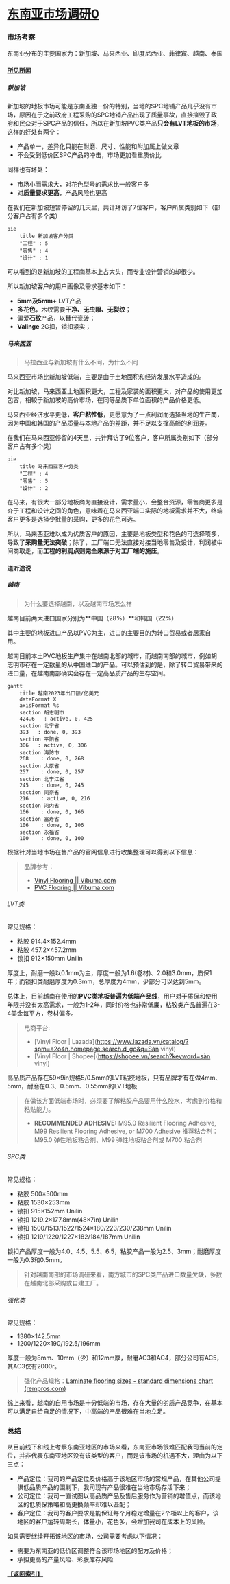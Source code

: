 # [东南亚市场调研0](index.html)

### 市场考察

东南亚分布的主要国家为：新加坡、马来西亚、印度尼西亚、菲律宾、越南、泰国

#### [所见所闻](BusinessTripReport0.html)

##### 新加坡

新加坡的地板市场可能是东南亚独一份的特别，当地的SPC地铺产品几乎没有市场，原因在于之前政府工程采购的SPC地铺产品出现了质量事故，直接摧毁了政府和民众对于SPC产品的信任，所以在新加坡PVC类产品**只会有LVT地板的市场**，这样的好处有两个：

- 产品单一，差异化只能在耐磨、尺寸、性能和附加属上做文章
- 不会受到低价区SPC产品的冲击，市场更加看重质价比

同样也有坏处：

- 市场小而需求大，对花色型号的需求比一般客户多
- 对**质量要求更高**，产品风险也更高

在我们在新加坡短暂停留的几天里，共计拜访了7位客户，客户所属类别如下（部分客户占有多个类）

```mermaid
pie
    title 新加坡客户分类
    "工程" : 5
    "零售" : 4
    "设计" : 1
```

可以看到的是新加坡的工程商基本上占大头，而专业设计营销的却很少。

所以新加坡客户的用户画像及需求基本如下：

- **5mm及5mm+** LVT产品
- **多花色**，木纹需要**干净、无虫眼、无裂纹**；
- 偏爱**石纹**产品，以替代瓷砖；
- **Valinge** 2G扣，锁扣紧实；

##### 马来西亚

> 马拉西亚与新加坡有什么不同，为什么不同

马来西亚市场比新加坡低端，主要是由于土地面积和经济发展水平造成的。

对比新加坡，马来西亚土地面积更大，工程及家装的面积更大，对产品的使用更加包容，相较于新加坡的高价市场，在同等品质下单位面积的产品价格更低。

马来西亚经济水平更低，**客户粘性低**，更愿意为了一点利润而选择当地的生产商，因为中国和韩国的产品质量与本地产品的差距，并不足以支撑高额的利润差。

在我们在马来西亚停留的4天里，共计拜访了9位客户，客户所属类别如下（部分客户占有多个类）

```mermaid
pie
    title 马来西亚客户分类
    "工程" : 4
    "零售" : 5
    "设计" : 2
```
在马来，有很大一部分地板商为直接设计，需求量小，会整合资源，零售商更多是介于工程和设计之间的角色，意味着在马来西亚端口实际的地板需求并不大，终端客户更多是选择少批量的采购，更多的花色可选。

所以，马来西亚难以成为优质客户的原因，主要是地板类型和花色的可选择项多，导致了**采购量无法突破**；除了，工厂端口无法直接对接当地零售及设计，利润被中间商取走，而**工程的利润点则完全来源于对工厂端的施压**。

#### 道听途说

##### 越南

> 为什么要选择越南，以及越南市场怎么样

越南目前两大进口国家分别为**中国（28%）**和韩国（22%）

其中主要的地板进口产品以PVC为主，进口的主要目的为转口贸易或者居家自用。

越南目前本土PVC地板生产集中在越南北部的城市，而越南南部的城市，例如胡志明市存在一定数量的从中国进口的产品。可以预估到的是，除了转口贸易带来的进口量，在越南南部确实会存在一定高品质产品的生存空间。

```mermaid
gantt
    title 越南2023年出口额/亿美元
    dateFormat X
    axisFormat %s
    section 胡志明市
    424.6   : active, 0, 425
    section 北宁省
    393   : done, 0, 393
    section 平阳省
    306   : active, 0, 306
    section 海防市
    268    : done, 0, 268
    section 太原省
    257    : done, 0, 257
    section 北宁江省
    245    : done, 0, 245
    section 同奈省
    216    : active, 0, 216
    section 河内省
    166    : done, 0, 166
    section 富寿省
    106    : done, 0, 106
    section 永福省
    100    : done, 0, 100
```

根据针对当地市场在售产品的官网信息进行收集整理可以得到以下信息：

> 品牌参考：
>
> - [Vinyl Flooring || Vibuma.com](https://vibuma.com/en/building-materials/carpets-vinyl/vinyl-flooring.html)
> - [PVC Flooring || Vibuma.com](https://vibuma.com/en/building-materials/carpets-vinyl/pvc-flooring.html)

###### LVT类

常见规格：

- 粘胶 914.4×152.4mm
- 粘胶 457.2×457.2mm
- 锁扣 912×150mm Unilin

厚度上，耐磨一般以0.1mm为主，厚度一般为1.6(卷材)、2.0和3.0mm，质保1年；而锁扣类耐磨厚度为0.3mm，总厚度为4mm，少部分可以达到5mm。

总体上，目前越南在使用的**PVC类地板普遍为低端产品线**，用户对于质保和使用年限并没有太高需求，一般为1-2年，同时价格也非常低廉，粘胶类产品普遍在3-4美金每平方，卷材偏多。

> 电商平台:
>
> - [Vinyl Floor | Lazada](https://www.lazada.vn/catalog/?spm=a2o4n.homepage.search.d_go&q=Sàn vinyl)
> - [Vinyl Floor | Shopee](https://shopee.vn/search?keyword=sàn vinyl)

高品质产品存在59×9in规格5/0.5mm的LVT粘胶地板，只有品牌才有在做4mm、5mm，耐磨在0.3、0.5mm、0.55mm的LVT地板

> 在做该方面低端市场时，必须要了解粘胶产品要用什么胶水，考虑到价格和粘贴能力。
>
> - **RECOMMENDED ADHESIVE:** M95.0 Resilient Flooring Adhesive, M99 Resilient Flooring Adhesive, or M700 Adhesive
>   推荐粘合剂：M95.0 弹性地板粘合剂、M99 弹性地板粘合剂或 M700 粘合剂

###### SPC类

常见规格：

- 粘胶 500×500mm
- 粘胶 1530×253mm
- 锁扣 915×152mm Unilin
- 锁扣 1219.2×177.8mm(48×7in) Unilin
- 锁扣 1500/1513/1522/1524×180/223/230/238mm Unilin
- 锁扣 1219/1220/1227×182/184/187mm Unilin

锁扣产品厚度一般为4.0、4.5、5.5、6.5，粘胶产品一般为2.5、3mm；耐磨厚度一般为0.3和0.5mm。

> 针对越南南部的市场调研来看，南方城市的SPC类产品进口数量欠缺，多数在越南北部采购或自建工厂。

###### 强化类

常见规格：

- 1380×142.5mm
- 1200/1220×190/192.5/196mm

厚度一般为8mm、10mm（少）和12mm厚，耐磨AC3和AC4，部分公司有AC5，其AC3仅有2000r。

> 强化产品规格：[Laminate flooring sizes - standard dimensions chart (rempros.com)](http://www.rempros.com/dimensions/laminate-flooring-sizes.html)

综上来看，越南的自用市场是十分低端的市场，存在大量的劣质产品竞争，在基本可以满足自给自足的情况下，中高端的产品很难在当地立足。

### 总结

从目前线下和线上考察东南亚地区的市场来看，东南亚市场很难匹配我司当前的定位，并非代表东南亚地区没有该类型的客户，而是该市场的机遇不大，理由为以下三点：

- 产品定位：我司的产品定位及价格高于该地区市场的常规产品，在其他公司提供低品质产品的围剿下，我司现有产品很难在当地市场存活下来；
- 公司定位：我司一直试图以高品质产品及售后服务作为营销的增值点，而该地区的低质保策略和高更换频率却难以匹配；
- 客户定位：我司的客户要求是能保证每个月稳定增量在2个柜以上的客户，该地区的客户运转周期长，体量小，花色多，会增加我司在成本上的风险。

如果需要继续开拓该地区的市场，公司需要考虑以下情况：

- 需要为东南亚的低价区调整符合该市场地区的配方及价格；
- 承担更高的产量风险、彩膜库存风险

**[【返回索引】](index.html)**